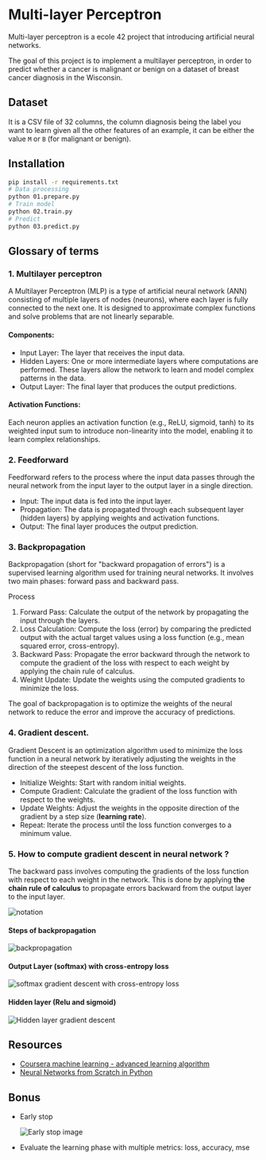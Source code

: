 # Multi-layer Perceptron

Multi-layer perceptron is a ecole 42 project that introducing artificial neural networks.

The goal of this project is to implement a multilayer perceptron, in order to predict whether a cancer is malignant or benign on a dataset of breast cancer diagnosis in the Wisconsin.

## Dataset

It is a CSV file of 32 columns, the column diagnosis being the label you want to learn given all the other features of an example, it can be either the value `M` or `B` (for malignant or benign).

## Installation

```bash
pip install -r requirements.txt
# Data processing
python 01.prepare.py
# Train model
python 02.train.py
# Predict
python 03.predict.py
```

## Glossary of terms

### 1. Multilayer perceptron

A Multilayer Perceptron (MLP) is a type of artificial neural network (ANN) consisting of multiple layers of nodes (neurons), where each layer is fully connected to the next one. It is designed to approximate complex functions and solve problems that are not linearly separable.

#### Components:

- Input Layer: The layer that receives the input data.
- Hidden Layers: One or more intermediate layers where computations are performed. These layers allow the network to learn and model complex patterns in the data.
- Output Layer: The final layer that produces the output predictions.

#### Activation Functions:

Each neuron applies an activation function (e.g., ReLU, sigmoid, tanh) to its weighted input sum to introduce non-linearity into the model, enabling it to learn complex relationships.

### 2. Feedforward

Feedforward refers to the process where the input data passes through the neural network from the input layer to the output layer in a single direction.

- Input: The input data is fed into the input layer.
- Propagation: The data is propagated through each subsequent layer (hidden layers) by applying weights and activation functions.
- Output: The final layer produces the output prediction.

### 3. Backpropagation

Backpropagation (short for "backward propagation of errors") is a supervised learning algorithm used for training neural networks. It involves two main phases: forward pass and backward pass.

Process

1. Forward Pass: Calculate the output of the network by propagating the input through the layers.
2. Loss Calculation: Compute the loss (error) by comparing the predicted output with the actual target values using a loss function (e.g., mean squared error, cross-entropy).
3. Backward Pass: Propagate the error backward through the network to compute the gradient of the loss with respect to each weight by applying the chain rule of calculus.
4. Weight Update: Update the weights using the computed gradients to minimize the loss.

The goal of backpropagation is to optimize the weights of the neural network to reduce the error and improve the accuracy of predictions.

### 4. Gradient descent.

Gradient Descent is an optimization algorithm used to minimize the loss function in a neural network by iteratively adjusting the weights in the direction of the steepest descent of the loss function.

- Initialize Weights: Start with random initial weights.
- Compute Gradient: Calculate the gradient of the loss function with respect to the weights.
- Update Weights: Adjust the weights in the opposite direction of the gradient by a step size (**learning rate**).
- Repeat: Iterate the process until the loss function converges to a minimum value.

### 5. How to compute gradient descent in neural network ?

The backward pass involves computing the gradients of the loss function with respect to each weight in the network. This is done by applying **the chain rule of calculus** to propagate errors backward from the output layer to the input layer.

![notation](https://images.prismic.io/shortcut-french/Zpq6Mh5LeNNTxUL6_notation.png?auto=format,compress)

#### Steps of backpropagation

![backpropagation](https://images.prismic.io/shortcut-french/Zpq9OR5LeNNTxUMq_steps-backpropagation.png?auto=format,compress)

#### Output Layer (softmax) with cross-entropy loss

![softmax gradient descent with cross-entropy loss](https://images.prismic.io/shortcut-french/Zpq5ph5LeNNTxULp_softmax-gradient.png?auto=format,compress)

#### Hidden layer (Relu and sigmoid)

![Hidden layer gradient descent](https://images.prismic.io/shortcut-french/Zpq6xB5LeNNTxUMB_hidden-layer.png?auto=format,compress)

## Resources

- [Coursera machine learning - advanced learning algorithm](https://www.coursera.org/learn/advanced-learning-algorithms/home/week/1)
- [Neural Networks from Scratch in Python](https://www.youtube.com/playlist?list=PLQVvvaa0QuDcjD5BAw2DxE6OF2tius3V3)

## Bonus

- Early stop

  ![Early stop image](https://production-media.paperswithcode.com/methods/Screen_Shot_2020-05-28_at_12.59.56_PM_1D7lrVF.png)

- Evaluate the learning phase with multiple metrics: loss, accuracy, mse

